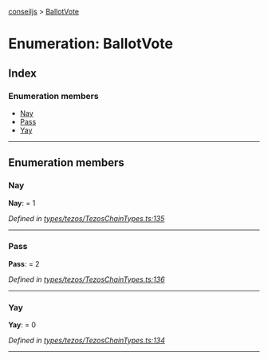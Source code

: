 [conseiljs](../README.md) > [BallotVote](../enums/ballotvote.md)

# Enumeration: BallotVote

## Index

### Enumeration members

* [Nay](ballotvote.md#nay)
* [Pass](ballotvote.md#pass)
* [Yay](ballotvote.md#yay)

---

## Enumeration members

<a id="nay"></a>

###  Nay

**Nay**:  = 1

*Defined in [types/tezos/TezosChainTypes.ts:135](https://github.com/Cryptonomic/ConseilJS/blob/2dbb08e/src/types/tezos/TezosChainTypes.ts#L135)*

___
<a id="pass"></a>

###  Pass

**Pass**:  = 2

*Defined in [types/tezos/TezosChainTypes.ts:136](https://github.com/Cryptonomic/ConseilJS/blob/2dbb08e/src/types/tezos/TezosChainTypes.ts#L136)*

___
<a id="yay"></a>

###  Yay

**Yay**:  = 0

*Defined in [types/tezos/TezosChainTypes.ts:134](https://github.com/Cryptonomic/ConseilJS/blob/2dbb08e/src/types/tezos/TezosChainTypes.ts#L134)*

___

